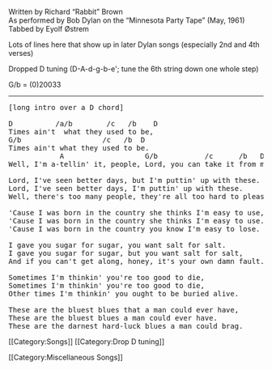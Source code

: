 Written by Richard “Rabbit” Brown<br>
As performed by Bob Dylan on the “Minnesota Party Tape” (May,
1961)<br>
Tabbed by Eyolf Østrem

Lots of lines here that show up in later Dylan songs (especially 2nd
and 4th verses)

Dropped D tuning (D-A-d-g-b-e'; tune the 6th string down one whole
step)

G/b = (0)20033

----
<pre class="verse">
[long intro over a D chord]

D          /a/b        /c   /b    D
Times ain't  what they used to be,
G/b                   /c   /b  D
Times ain't what they used to be.
            A                   G/b           /c      /b   D
Well, I'm a-tellin' it, people, Lord, you can take it from me.

Lord, I've seen better days, but I'm puttin' up with these.
Lord, I've seen better days, I'm puttin' up with these.
Well, there's too many people, they're all too hard to please.

'Cause I was born in the country she thinks I'm easy to use,
'Cause I was born in the country she thinks I'm easy to use.
'Cause I was born in the country you know I'm easy to lose.

I gave you sugar for sugar, you want salt for salt.
I gave you sugar for sugar, but you want salt for salt,
And if you can't get along, honey, it's your own damn fault.

Sometimes I'm thinkin' you're too good to die,
Sometimes I'm thinkin' you're too good to die,
Other times I'm thinkin' you ought to be buried alive.

These are the bluest blues that a man could ever have,
These are the bluest blues a man could ever have.
These are the darnest hard-luck blues a man could brag.
</pre>

[[Category:Songs]]
[[Category:Drop D tuning]]

[[Category:Miscellaneous Songs]]